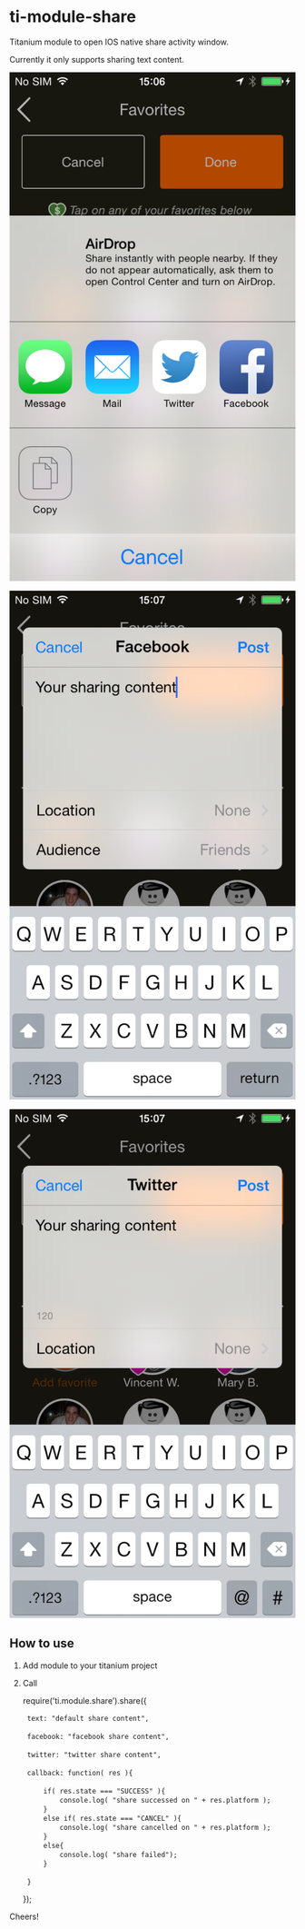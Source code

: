 ti-module-share
===========================================
Titanium module to open IOS native share activity window.

Currently it only supports sharing text content.

![Alt text](/assets/IMG_0062.PNG?raw=true "Optional Title")

![Alt text](/assets/IMG_0063.PNG?raw=true "Optional Title")

![Alt text](/assets/IMG_0064.PNG?raw=true "Optional Title")

How to use
------------
1. Add module to your titanium project
2. Call 


	require('ti.module.share’).share({
	
		text: "default share content",
		
		facebook: "facebook share content",
		
		twitter: "twitter share content",
		
		callback: function( res ){
		
			if( res.state === "SUCCESS" ){
				console.log( "share successed on " + res.platform );
			}
			else if( res.state === "CANCEL" ){
				console.log( "share cancelled on " + res.platform );
			}
			else{
				console.log( "share failed");
			}
			
		}	
		
	});

Cheers!
